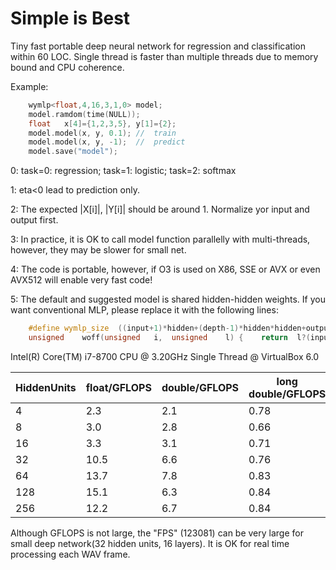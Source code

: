 # Simple is Best
Tiny fast portable deep neural network for regression and classification within 60 LOC. Single thread is faster than multiple threads due to memory bound and CPU coherence.

Example:
```C++
	wymlp<float,4,16,3,1,0>	model;	
	model.ramdom(time(NULL));
	float	x[4]={1,2,3,5},	y[1]={2};
	model.model(x, y, 0.1);	//	train
	model.model(x, y, -1);	//	predict
	model.save("model");
```

0:	task=0: regression; task=1: logistic;	task=2:	softmax

1:	eta<0 lead to prediction only.

2:	The expected |X[i]|, |Y[i]| should be around 1. Normalize yor input and output first.

3:	In practice, it is OK to call model function parallelly with multi-threads, however, they may be slower for small net.

4:	The code is portable, however, if O3 is used on X86, SSE or AVX or even AVX512 will enable very fast code!

5:	The default and suggested model is shared hidden-hidden weights. If you want conventional MLP, please replace it with the following lines:
```C++
	#define	wymlp_size	((input+1)*hidden+(depth-1)*hidden*hidden+output*hidden)
	unsigned	woff(unsigned	i,	unsigned	l) {	return	l?(input+1)*hidden+(l-1)*hidden*hidden+i*hidden:i*hidden;	}
```

Intel(R) Core(TM) i7-8700 CPU @ 3.20GHz Single Thread @ VirtualBox 6.0

|HiddenUnits|	float/GFLOPS	|double/GFLOPS|long double/GFLOPS|
|----|----|----|----|
|4|	2.3| 	2.1 |0.78|
|8|	3.0|	2.8 |0.66|
|16|	3.3| 	3.1 |0.71|
|32|	10.5| 	6.6 |0.76|
|64|	13.7| 	7.8 |0.83|
|128|	15.1| 	6.3 |0.84|
|256|	12.2| 	6.7 |0.84|

Although GFLOPS is not large, the "FPS" (123081) can be very large for small deep network(32 hidden units, 16 layers). It is OK for real time processing each WAV frame.

